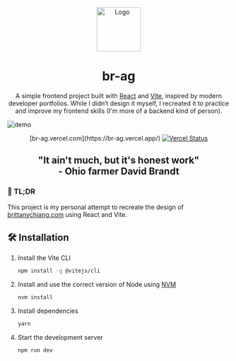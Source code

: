 <div align="center">
  <img alt="Logo" src="https://raw.githubusercontent.com/br-ag/portofolio/refs/heads/develop/src/img/my_logo.png" width="100" />
</div>
<h1 align="center">
  br-ag
</h1>
<p align="center">
  A simple frontend project built with <a href="https://react.dev/" target="_blank">React</a> and <a href="https://vite.dev/" target="_blank">Vite</a>, inspired by modern developer portfolios. While I didn’t design it myself, I recreated it to practice and improve my frontend skills (I'm more of a backend kind of person).
</p>

![demo](https://raw.githubusercontent.com/br-ag/portofolio/refs/heads/develop/src/img/preview_01.png)
<p align="center">
  [br-ag.vercel.com](https://br-ag.vercel.app/)
  <a href="https://br-ag.vercel.app/" target="_blank">
    <img src="[https://api.netlify.com/api/v1/badges/1963b488-7b78-48c9-9e2d-6fb5e47ab3af/deploy-status](https://deploy-badge.vercel.app/vercel/br-ag?style=plastic&name=Vercel)" alt="Vercel Status" />
  </a>
</p>

<h2 align="center">
  "It ain't much, but it's honest work"
  <br />
  - Ohio farmer David Brandt
</h2>

### 🚨 TL;DR

This project is my personal attempt to recreate the design of [brittanychiang.com](https://brittanychiang.com) using React and Vite.

## 🛠 Installation

1. Install the Vite CLI

   ```sh
   npm install -g @vitejs/cli
   ```

2. Install and use the correct version of Node using [NVM](https://github.com/nvm-sh/nvm)

   ```sh
   nvm install
   ```

3. Install dependencies

   ```sh
   yarn
   ```

4. Start the development server

   ```sh
   npm run dev
   ```

